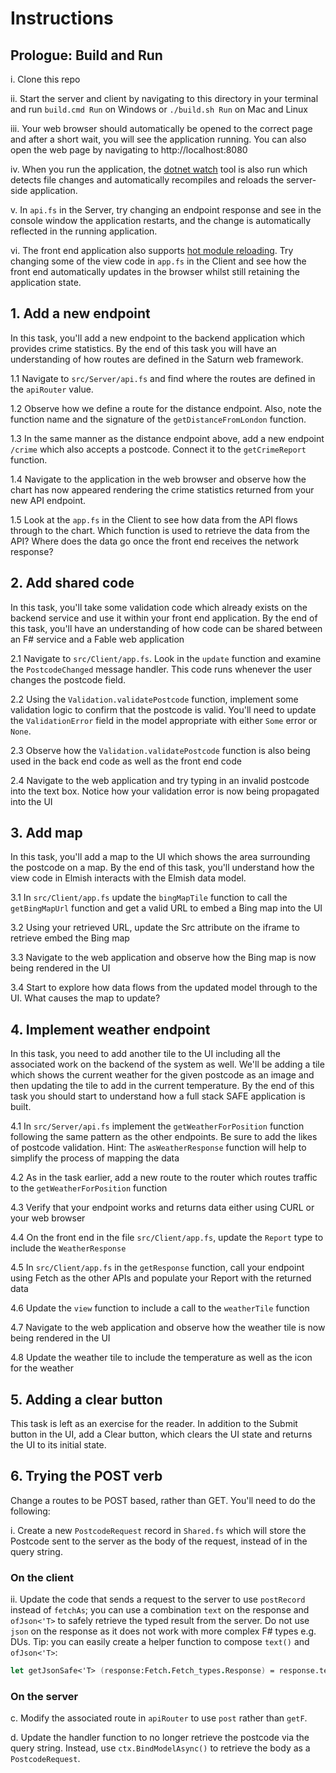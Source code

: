 # Instructions

## Prologue: Build and Run

i. Clone this repo

ii. Start the server and client by navigating to this directory in your terminal and run ```build.cmd Run``` on Windows or ```./build.sh Run``` on Mac and Linux

iii. Your web browser should automatically be opened to the correct page and after a short wait, you will see the application running. You can also open the web page by navigating to http://localhost:8080

iv. When you run the application, the [dotnet watch](https://docs.microsoft.com/en-us/aspnet/core/tutorials/dotnet-watch) tool is also run which detects file changes and automatically recompiles and reloads the server-side application.

v. In `api.fs` in the Server, try changing an endpoint response and see in the console window the application restarts, and the change is automatically reflected in the running application.

vi. The front end application also supports [hot module reloading](https://webpack.js.org/concepts/hot-module-replacement/). Try changing some of the view code in `app.fs` in the Client and see how the front end automatically updates in the browser whilst still retaining the application state.

## 1. Add a new endpoint

In this task, you'll add a new endpoint to the backend application which provides crime statistics. By the end of this task you will have an understanding of how routes are defined in the Saturn web framework.

1.1 Navigate to ```src/Server/api.fs``` and find where the routes are defined in the `apiRouter` value.

1.2 Observe how we define a route for the distance endpoint. Also, note the function name and the signature of the ```getDistanceFromLondon``` function.

1.3 In the same manner as the distance endpoint above, add a new endpoint ```/crime``` which also accepts a postcode. Connect it to the ```getCrimeReport``` function.

1.4 Navigate to the application in the web browser and observe how the chart has now appeared rendering the crime statistics returned from your new API endpoint.

1.5 Look at the `app.fs` in the Client to see how data from the API flows through to the chart. Which function is used to retrieve the data from the API? Where does the data go once the front end receives the network response?

## 2. Add shared code

In this task, you'll take some validation code which already exists on the backend service and use it within your front end application. By the end of this task, you'll have an understanding of how code can be shared between an F# service and a Fable web application

2.1 Navigate to ```src/Client/app.fs```. Look in the ```update``` function and examine the ```PostcodeChanged``` message handler. This code runs whenever the user changes the postcode field.

2.2 Using the ```Validation.validatePostcode``` function, implement some validation logic to confirm that the postcode is valid. You'll need to update the ```ValidationError``` field in the model appropriate with either ```Some``` error or ```None```.

2.3 Observe how the ```Validation.validatePostcode``` function is also being used in the back end code as well as the front end code

2.4 Navigate to the web application and try typing in an invalid postcode into the text box. Notice how your validation error is now being propagated into the UI

## 3. Add map

In this task, you'll add a map to the UI which shows the area surrounding the postcode on a map. By the end of this task, you'll understand how the view code in Elmish interacts with the Elmish data model.

3.1 In ```src/Client/app.fs``` update the ```bingMapTile``` function to call the ```getBingMapUrl``` function and get a valid URL to embed a Bing map into the UI

3.2 Using your retrieved URL, update the Src attribute on the iframe to retrieve embed the Bing map

3.3 Navigate to the web application and observe how the Bing map is now being rendered in the UI

3.4 Start to explore how data flows from the updated model through to the UI. What causes the map to update?

## 4. Implement weather endpoint

In this task, you need to add another tile to the UI including all the associated work on the backend of the system as well. We'll be adding a tile which shows the current weather for the given postcode as an image and then updating the tile to add in the current temperature. By the end of this task you should start to understand how a full stack SAFE application is built.

4.1 In ```src/Server/api.fs``` implement the ```getWeatherForPosition``` function following the same pattern as the other endpoints. Be sure to add the likes of postcode validation. Hint: The ```asWeatherResponse``` function will help to simplify the process of mapping the data

4.2 As in the task earlier, add a new route to the router which routes traffic to the ```getWeatherForPosition``` function

4.3 Verify that your endpoint works and returns data either using CURL or your web browser

4.4 On the front end in the file ```src/Client/app.fs```, update the ```Report``` type to include the ```WeatherResponse```

4.5 In ```src/Client/app.fs``` in the ```getResponse``` function, call your endpoint using Fetch as the other APIs and populate your Report with the returned data

4.6 Update the ```view``` function to include a call to the ```weatherTile``` function

4.7 Navigate to the web application and observe how the weather tile is now being rendered in the UI

4.8 Update the weather tile to include the temperature as well as the icon for the weather

## 5. Adding a clear button

This task is left as an exercise for the reader. In addition to the Submit button in the UI, add a Clear button, which clears the UI state and returns the UI to its initial state.

## 6. Trying the POST verb

Change a routes to be POST based, rather than GET. You'll need to do the following:

i. Create a new ```PostcodeRequest``` record in ```Shared.fs``` which will store the Postcode sent to the server as the body of the request, instead of in the query string.

### On the client
ii. Update the code that sends a request to the server to use ```postRecord``` instead of ```fetchAs```; you can use a combination ```text``` on the response and `ofJson<'T>` to safely retrieve the typed result from the server. Do not use ```json``` on the response as it does not work with more complex F# types e.g. DUs. Tip: you can easily create a helper function to compose ```text()``` and ```ofJson<'T>```:

```fsharp
let getJsonSafe<'T> (response:Fetch.Fetch_types.Response) = response.text() |> Promise.map ofJson<'T>
```


### On the server
c. Modify the associated route in ```apiRouter``` to use ```post``` rather than ```getF```.

d. Update the handler function to no longer retrieve the postcode via the query string. Instead, use ```ctx.BindModelAsync()``` to retrieve the body as a ```PostcodeRequest```.
